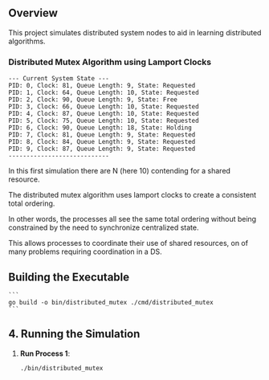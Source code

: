 ## Overview

This project simulates distributed system nodes to aid in learning distributed algorithms.

### Distributed Mutex Algorithm using Lamport Clocks

```
--- Current System State ---
PID: 0, Clock: 81, Queue Length: 9, State: Requested
PID: 1, Clock: 64, Queue Length: 10, State: Requested
PID: 2, Clock: 90, Queue Length: 9, State: Free
PID: 3, Clock: 66, Queue Length: 10, State: Requested
PID: 4, Clock: 87, Queue Length: 10, State: Requested
PID: 5, Clock: 75, Queue Length: 10, State: Requested
PID: 6, Clock: 90, Queue Length: 18, State: Holding
PID: 7, Clock: 81, Queue Length: 9, State: Requested
PID: 8, Clock: 84, Queue Length: 9, State: Requested
PID: 9, Clock: 87, Queue Length: 9, State: Requested
----------------------------
```

In this first simulation there are N (here 10) contending for a shared resource.

The distributed mutex algorithm uses lamport clocks to create a consistent total ordering.

In other words, the processes all see the same total ordering without being constrained by the need to synchronize centralized state.

This allows processes to coordinate their use of shared resources, on of many problems requiring coordination in a DS.

## Building the Executable

    ```
    go build -o bin/distributed_mutex ./cmd/distributed_mutex
    ```

## 4. Running the Simulation

1.  **Run Process 1**:
    ```
    ./bin/distributed_mutex
    ```
